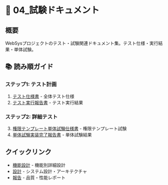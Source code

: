 # 🧪 04_試験ドキュメント

## 概要
WebSysプロジェクトのテスト・試験関連ドキュメント集。テスト仕様・実行結果・単体試験。

## 📚 読み順ガイド

### ステップ1: テスト計画
1. [テスト仕様書](02_02_テスト仕様書.md) - 全体テスト仕様
2. [テスト実行報告書](03_03_テスト実行報告書.md) - テスト実行結果

### ステップ2: 詳細テスト
3. [権限テンプレート単体試験仕様書](04_04_権限テンプレート単体試験仕様書.md) - 権限テンプレート試験
4. [単体試験実装完了報告書](05_05_単体試験実装完了報告書.md) - 単体試験結果

## クイックリンク
- [機能設計](../03_機能/) - 機能別詳細設計
- [設計](../02_設計/) - システム設計・アーキテクチャ
- [報告](../08_報告/) - 品質・性能レポート

